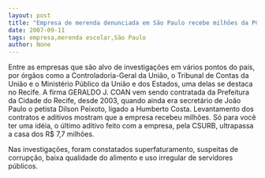 ```yaml
---
layout: post
title: "Empresa de merenda denunciada em São Paulo recebe milhões da PCR"
date: 2007-09-11
tags: empresa,merenda escolar,São Paulo
author: None
---
```

Entre as empresas que s&atilde;o alvo de investiga&ccedil;&otilde;es em v&aacute;rios pontos do pa&iacute;s, por &oacute;rg&atilde;os como a Controladoria-Geral da Uni&atilde;o, o Tribunal de Contas da Uni&atilde;o e o Minist&eacute;rio P&uacute;blico da Uni&atilde;o e dos Estados, uma delas se destaca no Recife. 
A firma GERALDO J. COAN vem sendo contratada da Prefeitura da Cidade do Recife, desde 2003, quando ainda era secret&aacute;rio de Jo&atilde;o Paulo o petista Dilson Peixoto, ligado a Humberto Costa. Levantamento dos contratos e aditivos mostram que a empresa recebeu milh&otilde;es. 
S&oacute; para voc&ecirc; ter uma id&eacute;ia, o &uacute;ltimo aditivo feito com a empresa, pela CSURB, ultrapassa a casa dos R$ 7,7 milh&otilde;es.

Nas investiga&ccedil;&otilde;es, foram constatados superfaturamento, suspeitas de corrup&ccedil;&atilde;o, baixa qualidade do alimento e uso irregular de servidores p&uacute;blicos. 
 